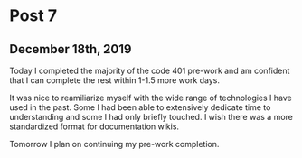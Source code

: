 # Post 7

## December 18th, 2019

Today I completed the majority of the code 401 pre-work and am confident that I can complete the rest within 1-1.5 more work days.

It was nice to reamiliarize myself with the wide range of technologies I have used in the past. 
Some I had been able to extensively dedicate time to understanding and some I had only briefly touched. 
I wish there was a more standardized format for documentation wikis. 

Tomorrow I plan on continuing my pre-work completion.
